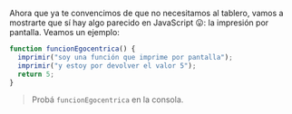 Ahora que ya te convencimos de que no necesitamos al tablero, vamos a mostrarte que sí hay algo parecido en JavaScript :stuck_out_tongue:: la impresión por pantalla. Veamos un ejemplo:

```javascript
function funcionEgocentrica() {
  imprimir("soy una función que imprime por pantalla");
  imprimir("y estoy por devolver el valor 5");
  return 5;
}
```

> Probá `funcionEgocentrica` en la consola.
